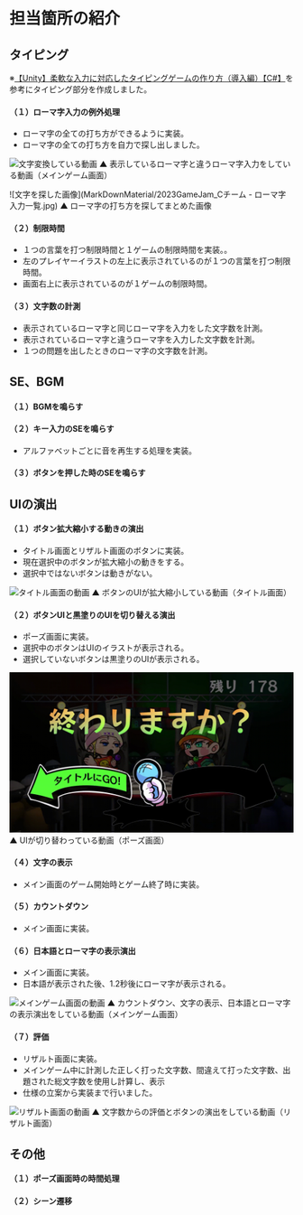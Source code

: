 # 担当箇所の紹介
## タイピング
※[【Unity】柔軟な入力に対応したタイピングゲームの作り方（導入編）【C#】](https://qiita.com/AkioMabuchi/items/a7afa292b9e47123b222)を参考にタイピング部分を作成しました。
#### （１）ローマ字入力の例外処理
- ローマ字の全ての打ち方ができるように実装。
- ローマ字の全ての打ち方を自力で探し出しました。

![文字変換している動画](MarkDownMaterial/Word.gif)
▲ 表示しているローマ字と違うローマ字入力をしている動画（メインゲーム画面）

![文字を探した画像](MarkDownMaterial/2023GameJam_Cチーム - ローマ字入力一覧.jpg)
▲ ローマ字の打ち方を探してまとめた画像

#### （２）制限時間
- １つの言葉を打つ制限時間と１ゲームの制限時間を実装。。
- 左のプレイヤーイラストの左上に表示されているのが１つの言葉を打つ制限時間。
- 画面右上に表示されているのが１ゲームの制限時間。
  
#### （３）文字数の計測
- 表示されているローマ字と同じローマ字を入力をした文字数を計測。
- 表示されているローマ字と違うローマ字を入力した文字数を計測。
- １つの問題を出したときのローマ字の文字数を計測。

## SE、BGM
#### （１）BGMを鳴らす

#### （２）キー入力のSEを鳴らす
- アルファベットごとに音を再生する処理を実装。
#### （３）ボタンを押した時のSEを鳴らす

## UIの演出
#### （１）ボタン拡大縮小する動きの演出
- タイトル画面とリザルト画面のボタンに実装。
- 現在選択中のボタンが拡大縮小の動きをする。
- 選択中ではないボタンは動きがない。

![タイトル画面の動画](MarkDownMaterial/TitleMovie.gif)
▲ ボタンのUIが拡大縮小している動画（タイトル画面）

#### （２）ボタンUIと黒塗りのUIを切り替える演出
- ポーズ画面に実装。
- 選択中のボタンはUIのイラストが表示される。
- 選択していないボタンは黒塗りのUIが表示される。

![ポーズ画面の動画](MarkDownMaterial/Pose.gif)
▲ UIが切り替わっている動画（ポーズ画面）

#### （４）文字の表示
- メイン画面のゲーム開始時とゲーム終了時に実装。
  
#### （５）カウントダウン
- メイン画面に実装。
  
#### （６）日本語とローマ字の表示演出
- メイン画面に実装。
- 日本語が表示された後、1.2秒後にローマ字が表示される。
  
![メインゲーム画面の動画](MarkDownMaterial/MainGame.gif)
▲ カウントダウン、文字の表示、日本語とローマ字の表示演出をしている動画（メインゲーム画面）

#### （７）評価
- リザルト画面に実装。
- メインゲーム中に計測した正しく打った文字数、間違えて打った文字数、出題された総文字数を使用し計算し、表示
- 仕様の立案から実装まで行いました。

![リザルト画面の動画](MarkDownMaterial/ResultMovie.gif)
▲ 文字数からの評価とボタンの演出をしている動画（リザルト画面）

## その他
#### （１）ポーズ画面時の時間処理

#### （２）シーン遷移

